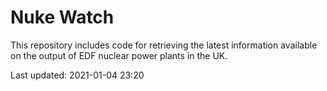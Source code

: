 # Nuke Watch

This repository includes code for retrieving the latest information available on the output of EDF nuclear power plants in the UK.

Last updated: 2021-01-04 23:20